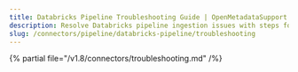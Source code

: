 ```yaml
---
title: Databricks Pipeline Troubleshooting Guide | OpenMetadataSupport
description: Resolve Databricks pipeline ingestion issues with steps for connection validation, credential checks, and YAML config review.
slug: /connectors/pipeline/databricks-pipeline/troubleshooting
---
```


{% partial file="/v1.8/connectors/troubleshooting.md" /%}
